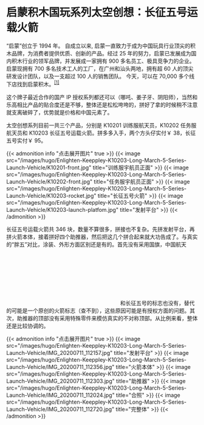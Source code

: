 # 启蒙积木国玩系列太空创想：长征五号运载火箭


“启蒙”创立于 1994 年。 自成立以来, 启蒙一直致力于成为中国玩具行业顶尖的积木品牌，为消费者提供优质、创新的产品。经过 25 年的努力，启蒙已发展成为国内积木行业的领军品牌，并发展成一家拥有 900 多名员工、极具竞争力的企业。 启蒙现拥有 700 多名技术工人的工厂，在广州和汕头两地，拥有超 60 人的顶尖研发设计团队，以及一支超过 100 人的销售团队。 今天，可以在 70,000 多个线下店找到启蒙积木。<sup>[[1]](http://www.qmjm.com/index.php?g=Home&m=Index&a=about&page=strength&l=cn)</sup>

<!--more-->

这个牌子最近合作的国产 IP 授权系列都还可以（哪吒、姜子牙、阴阳师），当然和乐高相比产品的贴合度还是不够，整体还是松松垮垮的，拼好了拿的时候稍不注意就支离破碎了，优势就是价格和中国元素了。

太空创想系列目前一共三个产品，分别是 K10201 训练服航天员，K10202 任务服航天员和 K10203 长征五号运载火箭。拼多多入手，两个方头仔实付￥ 38，长征五号实付￥ 95。

{{< admonition info "点击展开图片" true >}}
{{< image src="/images/hugo/Enlighten-Keeppley-K10203-Long-March-5-Series-Launch-Vehicle/K10201-front.jpg" title="训练服宇航员正面" >}}
{{< image src="/images/hugo/Enlighten-Keeppley-K10203-Long-March-5-Series-Launch-Vehicle/K10202-front.jpg" title="任务服宇航员正面" >}}
{{< image src="/images/hugo/Enlighten-Keeppley-K10203-Long-March-5-Series-Launch-Vehicle/K10203-rocket.jpg" title="长征五号火箭" >}}
{{< image src="/images/hugo/Enlighten-Keeppley-K10203-Long-March-5-Series-Launch-Vehicle/K10203-launch-platfom.jpg" title="发射平台" >}}
{{< /admonition >}}

长征五号运载火箭共 346 块，数量不算很多，拼接也不复杂。先拼发射平台，再拼火箭本体，接着拼好四个助推器，然后把这几个拼合起来就大功告成了。与真实的“胖五”对比，涂装、外形方面区别还是有的。首先没有采用国旗，中国航天<svg class="icon" aria-hidden="true"><use xlink:href="#icon-CASCICON"></use></svg>和长征五号的标志也没有，替代的可能是一个原创的火箭标志（查不到），这些原因可能是有授权方面的问题。其次，助推器的顶部没有采用特殊零件来模仿真实的不对称顶部。从比例来看，整体还是比较协调的。

{{< admonition info "点击展开图片" true >}}
{{< image src="/images/hugo/Enlighten-Keeppley-K10203-Long-March-5-Series-Launch-Vehicle/IMG_20200711_112157.jpg" title="发射平台" >}}
{{< image src="/images/hugo/Enlighten-Keeppley-K10203-Long-March-5-Series-Launch-Vehicle/IMG_20200711_112356.jpg" title="火箭本体" >}}
{{< image src="/images/hugo/Enlighten-Keeppley-K10203-Long-March-5-Series-Launch-Vehicle/IMG_20200711_112303.jpg" title="助推器" >}}
{{< image src="/images/hugo/Enlighten-Keeppley-K10203-Long-March-5-Series-Launch-Vehicle/IMG_20200711_112024.jpg" title="合照" >}}
{{< image src="/images/hugo/Enlighten-Keeppley-K10203-Long-March-5-Series-Launch-Vehicle/IMG_20200711_112720.jpg" title="完整体" >}}
{{< /admonition >}}

